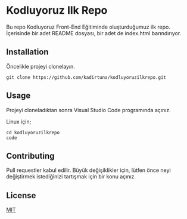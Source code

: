 # Kodluyoruz Ilk Repo

Bu repo Kodluyoruz Front-End Eğitiminde oluşturduğumuz ilk repo. İçerisinde bir adet README dosyası, bir adet de index.html barındırıyor.

## Installation 

Öncelikle projeyi clonelayın. 

`git clone https://github.com/kadirtuna/kodluyoruzilkrepo.git`


## Usage

Projeyi cloneladıktan sonra Visual Studio Code programında açınız.

Linux için;

```
cd kodluyoruzilkrepo
code
```

## Contributing

Pull requestler kabul edilir. Büyük değişiklikler için, lütfen önce neyi değiştirmek istediğinizi tartışmak için bir konu açınız.

## License
[MIT](www.google.com.tr)